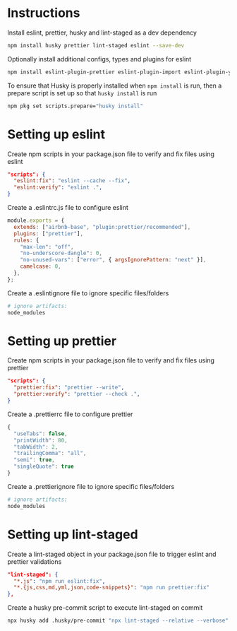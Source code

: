 # Instructions

Install eslint, prettier, husky and lint-staged as a dev dependency

```sh
npm install husky prettier lint-staged eslint --save-dev
```

Optionally install additional configs, types and plugins for eslint

```sh
npm install eslint-plugin-prettier eslint-plugin-import eslint-plugin-yml eslint-config-prettier eslint-config-airbnb-base @types/eslint @types/eslint-plugin-prettier @types/prettier --save-dev
```

To ensure that Husky is properly installed when `npm install` is run, then a prepare script is set up so that `husky install` is run

```sh
npm pkg set scripts.prepare="husky install"
```

# Setting up eslint

Create npm scripts in your package.json file to verify and fix files using eslint

```json
"scripts": {
  "eslint:fix": "eslint --cache --fix",
  "eslint:verify": "eslint .",
}
```

Create a .eslintrc.js file to configure eslint

```javascript
module.exports = {
  extends: ["airbnb-base", "plugin:prettier/recommended"],
  plugins: ["prettier"],
  rules: {
    "max-len": "off",
    "no-underscore-dangle": 0,
    "no-unused-vars": ["error", { argsIgnorePattern: "next" }],
    camelcase: 0,
  },
};
```

Create a .eslintignore file to ignore specific files/folders

```sh
# ignore artifacts:
node_modules
```

# Setting up prettier

Create npm scripts in your package.json file to verify and fix files using prettier

```json
"scripts": {
  "prettier:fix": "prettier --write",
  "prettier:verify": "prettier --check .",
}
```

Create a .prettierrc file to configure prettier

```javascript
{
  "useTabs": false,
  "printWidth": 80,
  "tabWidth": 2,
  "trailingComma": "all",
  "semi": true,
  "singleQuote": true
}
```

Create a .prettierignore file to ignore specific files/folders

```sh
# ignore artifacts:
node_modules
```

# Setting up lint-staged

Create a lint-staged object in your package.json file to trigger eslint and prettier validations

```json
"lint-staged": {
  "*.js": "npm run eslint:fix",
  "*.{js,css,md,yml,json,code-snippets}": "npm run prettier:fix"
},
```

Create a husky pre-commit script to execute lint-staged on commit

```sh
npx husky add .husky/pre-commit "npx lint-staged --relative --verbose"
```
